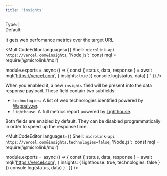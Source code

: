 ```yaml
---
title: 'insights'
--- 
```


Type: <TypeContainer><Type children='<boolean>'/> | <Type children='<object>'/></TypeContainer><br/>
Default: <Type children='false'/>

It gets web perfomance metrics over the target URL.

<MultiCodeEditor languages={{
  Shell: `microlink-api https://vercel.com&insights`,
  'Node.js': `const mql = require('@microlink/mql')
 
module.exports = async () => {
  const { status, data, response } = await mql('https://vercel.com', {
    insights: true
  })
  console.log(status, data)
}
  `
  }} 
/>

When you enabled it, a new `insights` field will be present into the data response payload. These field contain two subfields:

- `technologies`: A list of web technologies identified powered by [Wappalyzer](https://www.wappalyzer.com/).
- `lighthouse`: A full metrics report powered by [Lighthouse](https://developers.google.com/web/tools/lighthouse).

Both fields are enabled by default. They can be disabled programmatically in order to speed up the response time.

<MultiCodeEditor languages={{
  Shell: `microlink-api https://vercel.com&insights.technologies=false`,
  'Node.js': `const mql = require('@microlink/mql')
 
module.exports = async () => {
  const { status, data, response } = await mql('https://vercel.com', {
    insights: {
      lighthouse: true,
      technologies: false
    }
  })
  console.log(status, data)
}
  `
  }} 
/>

<Figcaption children='Enabling insights but only the lighthouse report' />
